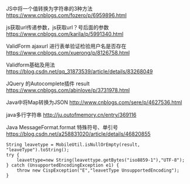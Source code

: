 JS中将一个值转换为字符串的3种方法
https://www.cnblogs.com/fozero/p/6959896.html

js获取url传递参数，js获取url？号后面的参数
https://www.cnblogs.com/karila/p/5991340.html

ValidForm ajaxurl 进行表单验证检验用户名是否存在
https://www.cnblogs.com/xuerong/p/8126758.html

Validform基础及用法
https://blog.csdn.net/qq_31873539/article/details/83268049

JQuery 的Autocomplete插件 result
https://www.cnblogs.com/abinlove/p/3731978.html



Java中将Map转换为JSON
http://www.cnblogs.com/sere/p/4627536.html

java多行字符串
http://ju.outofmemory.cn/entry/369116

Java MessageFormat.format 特殊符号、单引号
https://blog.csdn.net/a258831020/article/details/46820855

	String leavetype = MobileUtil.isNullOrEmpty(result, "leaveType").toString();
	try {
		leavettype=new String(leavettype.getBytes("iso8859-1"),"UTF-8");
	} catch (UnsupportedEncodingException e1) {
		throw new CispException("E","leavetType UnsupportedEncoding");
	}

